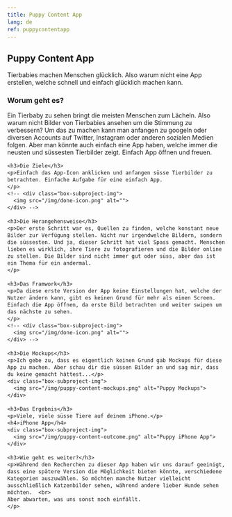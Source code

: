 ```yaml
---
title: Puppy Content App
lang: de
ref: puppycontentapp
---
```


  <h2 class="headline">Puppy Content App</h2>
    <p>Tierbabies machen Menschen glücklich. Also warum nicht eine App erstellen, welche schnell und einfach glücklich machen kann.</p>

<div class="project-sub-content">
      <h3>Worum geht es?</h3>
    <p>Ein Tierbaby zu sehen bringt die meisten Menschen zum Lächeln. Also warum nicht Bilder von Tierbabies ansehen um die Stimmung zu verbessern? Um das zu machen kann man anfangen zu googeln oder diversen Accounts auf Twitter, Instagram oder anderen sozialen Medien folgen. Aber man könnte auch einfach eine App haben, welche immer die neusten und süssesten Tierbilder zeigt. Einfach App öffnen und freuen.
    </p>
    <!-- <div class="box-subproject-img">
      <img src="/img/done-icon.png" alt="">
  </div> -->

    <h3>Die Ziele</h3>
    <p>Einfach das App-Icon anklicken und anfangen süsse Tierbilder zu betrachten. Einfache Aufgabe für eine einfach App.
    </p>
    <!-- <div class="box-subproject-img">
      <img src="/img/done-icon.png" alt="">
    </div> -->

    <h3>Die Herangehensweise</h3>
    <p>Der erste Schritt war es, Quellen zu finden, welche konstant neue Bilder zur Verfügung stellen. Nicht nur irgendwelche Bildern, sondern die süssesten. Und ja, dieser Schritt hat viel Spass gemacht. Menschen lieben es wirklich, ihre Tiere zu fotografieren und die Bilder online zu stellen. Die Bilder sind nicht immer gut oder süss, aber das ist ein Thema für ein andermal.
    </p>

    <h3>Das Framwork</h3>
    <p>Da diese erste Version der App keine Einstellungen hat, welche der Nutzer ändern kann, gibt es keinen Grund für mehr als einen Screen. Einfach die App öffnen, da erste Bild betrachten und weiter swipen um das nächste zu sehen.
    </p>
    <!-- <div class="box-subproject-img">
      <img src="/img/done-icon.png" alt="">
    </div> -->

    <h3>Die Mockups</h3>
    <p>Ich gebe zu, dass es eigentlich keinen Grund gab Mockups für diese App zu machen. Aber schau dir die süssen Bilder an und sag mir, dass du keine gemacht hättest...</p>
    <div class="box-subproject-img">
      <img src="/img/puppy-content-mockups.png" alt="Puppy Mockups">
    </div>

    <h3>Das Ergebnis</h3>
    <p>Viele, viele süsse Tiere auf deinem iPhone.</p>
    <h4>iPhone App</h4>
    <div class="box-subproject-img">
      <img src="/img/puppy-content-outcome.png" alt="Puppy iPhone App">
    </div>

    <h3>Wie geht es weiter?</h3>
    <p>Während den Recherchen zu dieser App haben wir uns darauf geeinigt, dass eine spätere Version die Möglichkeit bieten könnte, verschiedene Kategorien auszuwählen. So möchten manche Nutzer vielleicht ausschließlich Katzenbilder sehen, während andere lieber Hunde sehen möchten.  <br>
    Aber abwarten, was uns sonst noch einfällt.
    </p>

</div>
